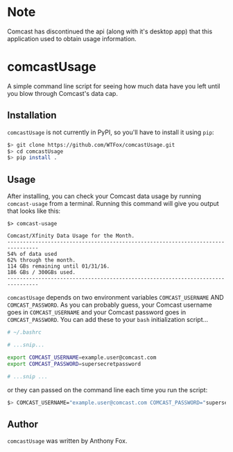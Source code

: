 Note
====
Comcast has discontinued the api (along with it's desktop app) that this application used to obtain usage information.

comcastUsage
============

A simple command line script for seeing how much data have you left until you blow through Comcast's data cap.


Installation
------------

`comcastUsage` is not currently in PyPI, so you'll have to install it using `pip`:

```sh
$> git clone https://github.com/WTFox/comcastUsage.git
$> cd comcastUsage
$> pip install .
```

Usage
-----

After installing, you can check your Comcast data usage by running `comcast-usage` from a terminal.
Running this command will give you output that looks like this:

```
$> comcast-usage 

Comcast/Xfinity Data Usage for the Month.
--------------------------------------------------------------------------------
54% of data used
62% through the month.
114 GBs remaining until 01/31/16.
186 GBs / 300GBs used.
--------------------------------------------------------------------------------
```

`comcastUsage` depends on two environment variables `COMCAST_USERNAME` AND `COMCAST_PASSWORD`.
As you can probably guess, your Comcast username goes in `COMCAST_USERNAME` and
your Comcast password goes in `COMCAST_PASSWORD`.
You can add these to your `bash` initialization script...

```sh
# ~/.bashrc

# ...snip...

export COMCAST_USERNAME=example.user@comcast.com
export COMCAST_PASSWORD=supersecretpassword

# ...snip ...
```

or they can passed on the command line each time you run the script:

```sh
$> COMCAST_USERNAME="example.user@comcast.com COMCAST_PASSWORD="supersecretpassword" comcast-usage
```

Author
------

`comcastUsage` was written by Anthony Fox.

